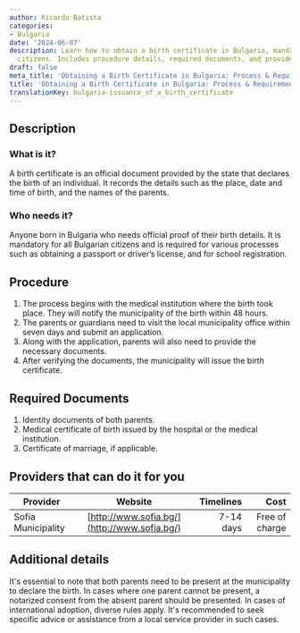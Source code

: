 ```yaml
---
author: Ricardo Batista
categories:
- Bulgaria
date: '2024-06-07'
description: Learn how to obtain a birth certificate in Bulgaria, mandatory for all
  citizens. Includes procedure details, required documents, and provider information.
draft: false
meta_title: 'Obtaining a Birth Certificate in Bulgaria: Process & Requirements'
title: 'Obtaining a Birth Certificate in Bulgaria: Process & Requirements'
translationKey: bulgaria-issuance_of_a_birth_certificate
---
```



## Description

### What is it?
A birth certificate is an official document provided by the state that declares the birth of an individual. It records the details such as the place, date and time of birth, and the names of the parents.

### Who needs it?
Anyone born in Bulgaria who needs official proof of their birth details. It is mandatory for all Bulgarian citizens and is required for various processes such as obtaining a passport or driver’s license, and for school registration.

## Procedure

1. The process begins with the medical institution where the birth took place. They will notify the municipality of the birth within 48 hours.
2. The parents or guardians need to visit the local municipality office within seven days and submit an application.
3. Along with the application, parents will also need to provide the necessary documents.
4. After verifying the documents, the municipality will issue the birth certificate.

## Required Documents

1. Identity documents of both parents.
2. Medical certificate of birth issued by the hospital or the medical institution.
3. Certificate of marriage, if applicable.

## Providers that can do it for you

| Provider          |     Website     |     Timelines |       Cost  |
| --------------- |:-------------:| -------------:| -------------: |
| Sofia Municipality | [http://www.sofia.bg/](http://www.sofia.bg/) | 7-14 days | Free of charge |

## Additional details

It's essential to note that both parents need to be present at the municipality to declare the birth. In cases where one parent cannot be present, a notarized consent from the absent parent should be presented. In cases of international adoption, diverse rules apply. It's recommended to seek specific advice or assistance from a local service provider in such cases.